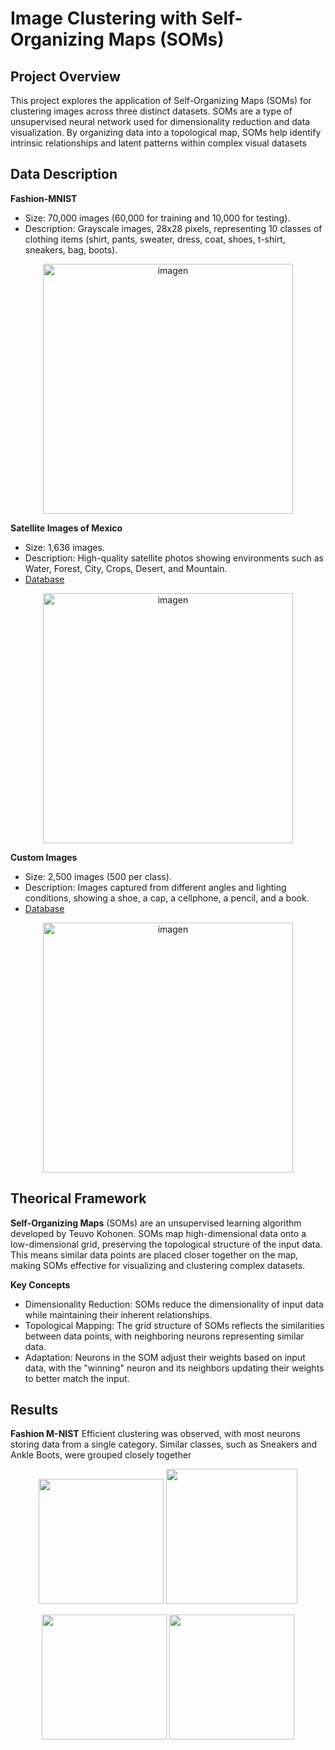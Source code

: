 # Image Clustering with Self-Organizing Maps (SOMs)

## Project Overview
This project explores the application of Self-Organizing Maps (SOMs) for clustering images across three distinct datasets. SOMs are a type of unsupervised neural network used for dimensionality reduction and data visualization. By organizing data into a topological map, SOMs help identify intrinsic relationships and latent patterns within complex visual datasets

## Data Description 
**Fashion-MNIST**
* Size: 70,000 images (60,000 for training and 10,000 for testing).
* Description: Grayscale images, 28x28 pixels, representing 10 classes of clothing items (shirt, pants, sweater, dress, coat, shoes, t-shirt, sneakers, bag, boots).
<p align="center">
  <img src="https://github.com/user-attachments/assets/f801ae74-6ee1-4a98-aac2-e505870d0db4" alt="imagen" width="400">
</p>


**Satellite Images of Mexico**
* Size: 1,636 images.
* Description: High-quality satellite photos showing environments such as Water, Forest, City, Crops, Desert, and Mountain.
* [Database](https://drive.google.com/drive/folders/1yGcbQ6B4GoTHrbmBPHRFVF1dMFafQrpN?usp=sharing) 
<p align="center">
  <img src="https://github.com/user-attachments/assets/154c0dd6-7cc9-415d-a874-cdf7d1d93952" alt="imagen" width="400">
</p>


**Custom Images**
* Size: 2,500 images (500 per class).
* Description: Images captured from different angles and lighting conditions, showing a shoe, a cap, a cellphone, a pencil, and a book.
* [Database](https://drive.google.com/drive/folders/11RqS3AW_XcmWsf4wpP2AmGoQ8Ce1bNPo?usp=sharing)
<p align="center">
  <img src="https://github.com/user-attachments/assets/034ae7ba-14ab-4c45-b3ba-87d16ada8db5" alt="imagen" width="400">
</p>

## Theorical Framework
**Self-Organizing Maps** (SOMs) are an unsupervised learning algorithm developed by Teuvo Kohonen. SOMs map high-dimensional data onto a low-dimensional grid, preserving the topological structure of the input data. This means similar data points are placed closer together on the map, making SOMs effective for visualizing and clustering complex datasets.

**Key Concepts**
* Dimensionality Reduction: SOMs reduce the dimensionality of input data while maintaining their inherent relationships.
* Topological Mapping: The grid structure of SOMs reflects the similarities between data points, with neighboring neurons representing similar data.
* Adaptation: Neurons in the SOM adjust their weights based on input data, with the "winning" neuron and its neighbors updating their weights to better match the input.

## Results
**Fashion M-NIST** Efficient clustering was observed, with most neurons storing data from a single category. Similar classes, such as Sneakers and Ankle Boots, were grouped closely together


<p align="center">
  <img src="https://github.com/user-attachments/assets/d97dea2a-a60d-4c58-800c-2f61f88c7f48" width="200" />
  <img src="https://github.com/user-attachments/assets/c164f9b4-2f13-4811-b5d6-1c27fe8fa3d9" height=216 width="210" />
</p>
<p align="center">
  <img src="https://github.com/user-attachments/assets/e5d04073-1d42-4fff-a64e-a5bbf0d3eb90" width="200" />
  <img src="https://github.com/user-attachments/assets/e20297d0-2fcd-4daf-9010-7d340f44c56c" width="200" />
</p>





    
